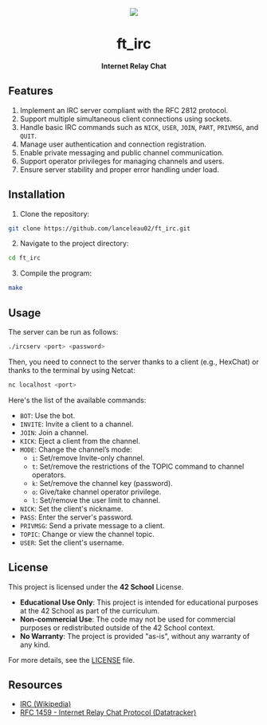 <div align="center">

![](https://raw.githubusercontent.com/ayogun/42-project-badges/refs/heads/main/badges/ft_irce.png)

# **ft_irc**

**Internet Relay Chat**

</div>

## Features

1. Implement an IRC server compliant with the RFC 2812 protocol.
2. Support multiple simultaneous client connections using sockets.
3. Handle basic IRC commands such as `NICK`, `USER`, `JOIN`, `PART`, `PRIVMSG`, and `QUIT`.
4. Manage user authentication and connection registration.
5. Enable private messaging and public channel communication.
6. Support operator privileges for managing channels and users.
7. Ensure server stability and proper error handling under load.

## Installation

1. Clone the repository:

```bash
git clone https://github.com/lanceleau02/ft_irc.git
```

2. Navigate to the project directory:

```bash
cd ft_irc
```

3. Compile the program:

```bash
make
```

## Usage

The server can be run as follows:

```bash
./ircserv <port> <password>
```

Then, you need to connect to the server thanks to a client (e.g., HexChat) or thanks to the terminal by using Netcat:

```bash
nc localhost <port>
```

Here's the list of the available commands:

- `BOT`: Use the bot.
- `INVITE`: Invite a client to a channel.
- `JOIN`: Join a channel.
- `KICK`: Eject a client from the channel.
- `MODE`: Change the channel’s mode:
    - `i`: Set/remove Invite-only channel.
    - `t`: Set/remove the restrictions of the TOPIC command to channel operators.
    - `k`: Set/remove the channel key (password).
    - `o`: Give/take channel operator privilege.
    - `l`: Set/remove the user limit to channel.
- `NICK`: Set the client's nickname.
- `PASS`: Enter the server's password.
- `PRIVMSG`: Send a private message to a client.
- `TOPIC`: Change or view the channel topic.
- `USER`: Set the client's username.

## License

This project is licensed under the **42 School** License.

- **Educational Use Only**: This project is intended for educational purposes at the 42 School as part of the curriculum.
- **Non-commercial Use**: The code may not be used for commercial purposes or redistributed outside of the 42 School context.
- **No Warranty**: The project is provided "as-is", without any warranty of any kind.

For more details, see the [LICENSE](https://github.com/lanceleau02/ft_irc/blob/main/LICENSE) file.

## Resources

- [IRC (Wikipedia)](https://en.wikipedia.org/wiki/IRC)
- [RFC 1459 - Internet Relay Chat Protocol (Datatracker)](https://datatracker.ietf.org/doc/html/rfc1459)